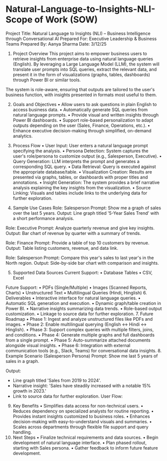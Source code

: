 # Natural-Language-to-Insights-NLI-Scope of Work (SOW)
Project Title:
Natural Language to Insights (NLI) – Business Intelligence through Conversational AI
Prepared For:
Executive Leadership & Business Teams
Prepared By:
Aanya Sharma
Date:
3/12/25
1. Project Overview
This project aims to empower business users to retrieve insights from enterprise data using natural language queries (English). By leveraging a Large Language Model (LLM), the system will translate user prompts into SQL queries, extract the relevant data, and present it in the form of visualizations (graphs, tables, dashboards) through Power BI or similar tools.

The system is role-aware, ensuring that outputs are tailored to the user's business function, with insights presented in formats most useful to them.

2. Goals and Objectives
• Allow users to ask questions in plain English to access business data.
• Automatically generate SQL queries from natural language prompts.
• Provide visual and written insights through Power BI dashboards.
• Support role-based personalization to adapt outputs depending on the user (Sales, Finance, Operations, etc.).
• Enhance executive decision-making through simplified, on-demand analytics.


3. Process Flow
• User Input: User enters a natural language prompt specifying the analysis.
• Persona Detection: System captures the user's role/persona to customize output (e.g., Salesperson, Executive).
• Query Generation: LLM interprets the prompt and generates a corresponding SQL query.
• Data Retrieval: Query is executed against the appropriate database/table.
• Visualization Creation: Results are presented via graphs, tables, or dashboards with proper titles and annotations.
• Insight Generation: The system provides a brief narrative analysis explaining the key insights from the visualization.
• Source Linking: Visuals and tables include links to the underlying data for further exploration.

4. Sample Use Cases
Role: Salesperson
Prompt: Show me a graph of sales over the last 5 years.
Output: Line graph titled '5-Year Sales Trend' with a short performance analysis.


Role: Executive
Prompt: Analyze quarterly revenue and give key insights.
Output: Bar chart of revenue by quarter with a summary of trends.


Role: Finance
Prompt: Provide a table of top 10 customers by revenue.
Output: Table listing customers, revenue, and data link.


Role: Salesperson
Prompt: Compare this year's sales to last year's in the North region.
Output: Side-by-side bar chart with comparison and insights.


5. Supported Data Sources
Current Support:
• Database Tables
• CSV, Excel

Future Support:
• PDFs (Single/Multiple)
• Images (Scanned Reports, Charts)
• Unstructured Text
• Multilingual Queries (Hindi, Hinglish)
6. Deliverables
• Interactive interface for natural language queries.
• Automatic SQL generation and execution.
• Dynamic graph/table creation in Power BI.
• Narrative insights summarizing data trends.
• Role-based output customization.
• Linkage to source data for further exploration.
7. Future Roadmap
• Phase 1: Ingest and analyze unstructured files like PDFs and images.
• Phase 2: Enable multilingual querying (English ↔ Hindi ↔ Hinglish).
• Phase 3: Support complex queries with multiple filters, joins, and conditions.
• Phase 4: Generate multiple graphs and full dashboards from a single prompt.
• Phase 5: Auto-summarize attached documents alongside visual insights.
• Phase 6: Integration with external communication tools (e.g., Slack, Teams) for conversational data insights.
8. Example Scenario (Salesperson Persona)
Prompt:
Show me last 5 years of sales in a graph.

Output:
- Line graph titled 'Sales from 2019 to 2024'.
- Narrative insight: 'Sales have steadily increased with a notable 15% growth in 2023.'
- Link to source data for further exploration.
User Flow:  


9. Key Benefits
• Simplifies data access for non-technical users.
• Reduces dependency on specialized analysts for routine reporting.
• Provides instant insights customized to business roles.
• Enhances decision-making with easy-to-understand visuals and summaries.
• Scales across departments through flexible file support and query handling.
10. Next Steps
• Finalize technical requirements and data sources.
• Begin development of natural language interface.
• Plan phased rollout, starting with Sales persona.
• Gather feedback to inform future feature development.


